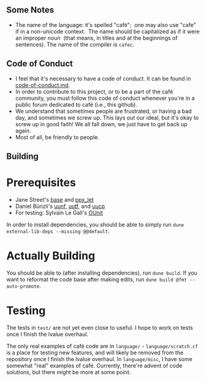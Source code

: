 Some Notes
---

* The name of the language: it's spelled "café";  one may also use "cafe" if in
  a non-unicode context.   The name should be capitalized as if it were an
  improper noun  (that means, in titles and at the beginnings of sentences).
  The name of the compiler is `cafec`.

Code of Conduct
---

* I feel that it's necessary to have a code of conduct. It can be found in
  [code-of-conduct.md][coc].
* In order to contribute to this project, or to be a part of the café community,
  you must follow this code of conduct whenever you're in a public forum
  dedicated to café (i.e., this github).
* We understand that sometimes people are frustrated, or having a bad day, and
  sometimes we screw up. This lays out our ideal, but it's okay to screw up in
  good faith! We all fall down, we just have to get back up again.
* Most of all, be friendly to people.

Building
---

Prerequisites
===

* Jane Street's [base] and [ppx_let]
* Daniel Bünzli's [uunf], [uutf], and [uucp]
* For testing: Sylvain Le Gall's [OUnit]

In order to install dependencies, you should be able to simply run
`dune external-lib-deps --missing @@default`.

Actually Building
===

You should be able to (after installing dependencies), run `dune build`.
If you want to reformat the code base after making edits, run
`dune build @fmt --auto-promote`.

Testing
===

The tests in `test/` are not yet even close to useful.
I hope to work on tests once I finish the lvalue overhaul.

The only real examples of café code are in `language/` - `language/scratch.cf`
is a place for testing new features, and will likely be removed from the
repository once I finish the lvalue overhaul. In `language/misc`, I have
some somewhat "real" examples of café.
Currently, there're advent of code solutions,
but there might be more at some point.

[coc]: https://github.com/ubsan/cafe/blob/master/code-of-conduct.md
[base]: https://github.com/janestreet/base
[ppx_let]: https://github.com/janestreet/ppx_let
[uunf]: http://erratique.ch/software/uunf
[uutf]: http://erratique.ch/software/uutf
[uucp]: http://erratique.ch/software/uucp
[OUnit]: http://ounit.forge.ocamlcore.org/
